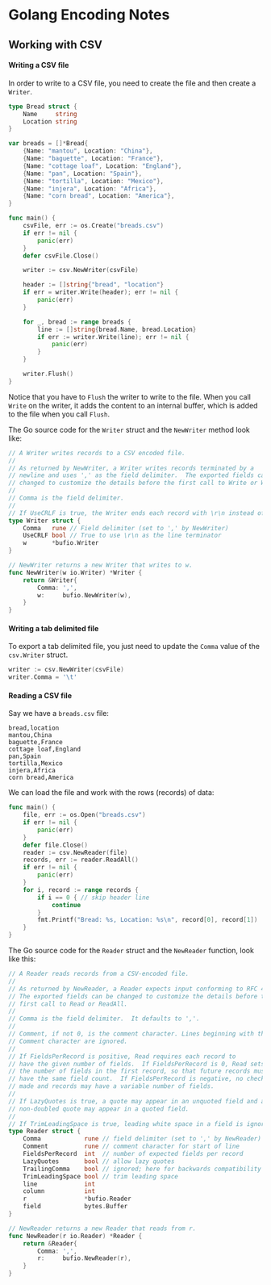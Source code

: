 # Golang Encoding Notes

## Working with CSV

#### Writing a CSV file

In order to write to a CSV file, you need to create the file and then create a `Writer`.

```go
type Bread struct {
	Name     string
	Location string
}

var breads = []*Bread{
	{Name: "mantou", Location: "China"},
	{Name: "baguette", Location: "France"},
	{Name: "cottage loaf", Location: "England"},
	{Name: "pan", Location: "Spain"},
	{Name: "tortilla", Location: "Mexico"},
	{Name: "injera", Location: "Africa"},
	{Name: "corn bread", Location: "America"},
}

func main() {
	csvFile, err := os.Create("breads.csv")
	if err != nil {
		panic(err)
	}
	defer csvFile.Close()

	writer := csv.NewWriter(csvFile)

	header := []string{"bread", "location"}
	if err = writer.Write(header); err != nil {
		panic(err)
	}

	for _, bread := range breads {
		line := []string{bread.Name, bread.Location}
		if err := writer.Write(line); err != nil {
			panic(err)
		}
	}

	writer.Flush()
}
```

Notice that you have to `Flush` the writer to write to the file.  When you call `Write` on the writer, it adds the content to an internal buffer, which is added to the file when you call `Flush`.

The Go source code for the `Writer` struct and the `NewWriter` method look like:

```go
// A Writer writes records to a CSV encoded file.
//
// As returned by NewWriter, a Writer writes records terminated by a
// newline and uses ',' as the field delimiter.  The exported fields can be
// changed to customize the details before the first call to Write or WriteAll.
//
// Comma is the field delimiter.
//
// If UseCRLF is true, the Writer ends each record with \r\n instead of \n.
type Writer struct {
	Comma   rune // Field delimiter (set to ',' by NewWriter)
	UseCRLF bool // True to use \r\n as the line terminator
	w       *bufio.Writer
}

// NewWriter returns a new Writer that writes to w.
func NewWriter(w io.Writer) *Writer {
	return &Writer{
		Comma: ',',
		w:     bufio.NewWriter(w),
	}
}
```

#### Writing a tab delimited file

To export a tab delimited file, you just need to update the `Comma` value of the `csv.Writer` struct.

```go
writer := csv.NewWriter(csvFile)
writer.Comma = '\t'
```

#### Reading a CSV file

Say we have a `breads.csv` file:

```csv
bread,location
mantou,China
baguette,France
cottage loaf,England
pan,Spain
tortilla,Mexico
injera,Africa
corn bread,America
```

We can load the file and work with the rows (records) of data:

```go
func main() {
	file, err := os.Open("breads.csv")
	if err != nil {
		panic(err)
	}
	defer file.Close()
	reader := csv.NewReader(file)
	records, err := reader.ReadAll()
	if err != nil {
		panic(err)
	}
	for i, record := range records {
		if i == 0 { // skip header line
			continue
		}
		fmt.Printf("Bread: %s, Location: %s\n", record[0], record[1])
	}
}
```

The Go source code for the `Reader` struct and the `NewReader` function, look like this:

```go
// A Reader reads records from a CSV-encoded file.
//
// As returned by NewReader, a Reader expects input conforming to RFC 4180.
// The exported fields can be changed to customize the details before the
// first call to Read or ReadAll.
//
// Comma is the field delimiter.  It defaults to ','.
//
// Comment, if not 0, is the comment character. Lines beginning with the
// Comment character are ignored.
//
// If FieldsPerRecord is positive, Read requires each record to
// have the given number of fields.  If FieldsPerRecord is 0, Read sets it to
// the number of fields in the first record, so that future records must
// have the same field count.  If FieldsPerRecord is negative, no check is
// made and records may have a variable number of fields.
//
// If LazyQuotes is true, a quote may appear in an unquoted field and a
// non-doubled quote may appear in a quoted field.
//
// If TrimLeadingSpace is true, leading white space in a field is ignored.
type Reader struct {
	Comma            rune // field delimiter (set to ',' by NewReader)
	Comment          rune // comment character for start of line
	FieldsPerRecord  int  // number of expected fields per record
	LazyQuotes       bool // allow lazy quotes
	TrailingComma    bool // ignored; here for backwards compatibility
	TrimLeadingSpace bool // trim leading space
	line             int
	column           int
	r                *bufio.Reader
	field            bytes.Buffer
}

// NewReader returns a new Reader that reads from r.
func NewReader(r io.Reader) *Reader {
	return &Reader{
		Comma: ',',
		r:     bufio.NewReader(r),
	}
}
```
